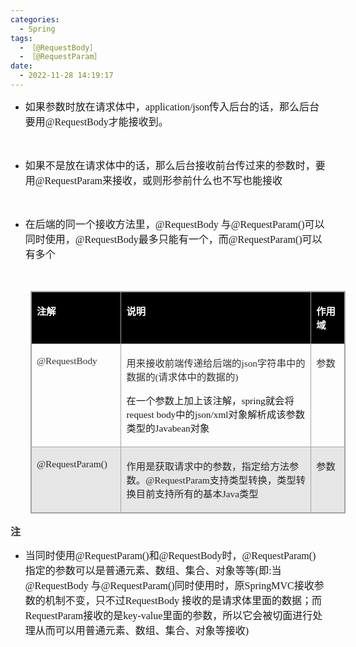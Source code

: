 ```yaml
---
categories:
  - Spring
tags:
  - ［@RequestBody］
  - ［@RequestParam］
date:
  - 2022-11-28 14:19:17
---
```


<ul style="list-style-type:disc">
    <li><span style="font-size:12.0pt"><span
                style="font-family:&quot;Microsoft YaHei UI&quot;">如果参数时放在请求体中，</span></span><span
            style="font-size:12.0pt"><span
                style="font-family:&quot;Comic Sans MS&quot;">application/json</span></span><span
            style="font-size:12.0pt"><span
                style="font-family:&quot;Microsoft YaHei UI&quot;">传入后台的话，那么后台要用</span></span><span
            style="font-size:12.0pt"><span style="font-family:&quot;Comic Sans MS&quot;">@RequestBody</span></span><span
            style="font-size:12.0pt"><span style="font-family:&quot;Microsoft YaHei UI&quot;">才能接收到。</span></span></li>
</ul>
<p><span style="font-size:12.0pt"><span style="font-family:&quot;Microsoft YaHei UI&quot;">&nbsp;</span></span></p>
<ul style="list-style-type:disc">
    <li><span style="font-size:12.0pt"><span
                style="font-family:&quot;Microsoft YaHei UI&quot;">如果不是放在请求体中的话，那么后台接收前台传过来的参数时，要用</span></span><span
            style="font-size:12.0pt"><span
                style="font-family:&quot;Comic Sans MS&quot;">@RequestParam</span></span><span
            style="font-size:12.0pt"><span
                style="font-family:&quot;Microsoft YaHei UI&quot;">来接收，或则形参前什么也不写也能接收</span></span></li>
</ul>
<p><span style="font-size:12.0pt"><span style="font-family:&quot;Comic Sans MS&quot;">&nbsp;</span></span></p>
<ul style="list-style-type:disc">
    <li><span style="font-size:12.0pt"><span
                style="font-family:&quot;Microsoft YaHei UI&quot;">在后端的同一个接收方法里，</span></span><span
            style="font-size:12.0pt"><span style="font-family:&quot;Comic Sans MS&quot;">@RequestBody
            </span></span><span style="font-size:12.0pt"><span
                style="font-family:&quot;Microsoft YaHei UI&quot;">与</span></span><span style="font-size:12.0pt"><span
                style="font-family:&quot;Comic Sans MS&quot;">@RequestParam()</span></span><span
            style="font-size:12.0pt"><span style="font-family:&quot;Microsoft YaHei UI&quot;">可以同时使用，</span></span><span
            style="font-size:12.0pt"><span style="font-family:&quot;Comic Sans MS&quot;">@RequestBody</span></span><span
            style="font-size:12.0pt"><span
                style="font-family:&quot;Microsoft YaHei UI&quot;">最多只能有一个，而</span></span><span
            style="font-size:12.0pt"><span
                style="font-family:&quot;Comic Sans MS&quot;">@RequestParam()</span></span><span
            style="font-size:12.0pt"><span style="font-family:&quot;Microsoft YaHei UI&quot;">可以有多个</span></span></li>
</ul>
<p><span style="font-size:12.0pt"><span style="font-family:&quot;Comic Sans MS&quot;"><span
                style="color:#333333">&nbsp;</span></span></span></p>
<table summary="" cellspacing="0"
    style="border-collapse:collapse; border-color:#a3a3a3; border-style:solid; border-width:1px; margin-left:32px"
    class=" cke_show_border">
    <tbody>
        <tr>
            <td
                style="background-color:black; border-bottom:1px solid #a3a3a3; border-left:1px solid #a3a3a3; border-right:1px solid #a3a3a3; border-top:1px solid #a3a3a3; vertical-align:top; width:1.5701in">
                <p><span style="font-size:11.5pt"><span style="font-family:&quot;Microsoft YaHei UI&quot;"><span
                                style="color:white"><strong>注解</strong></span></span></span></p>
            </td>
            <td
                style="background-color:black; border-bottom:1px solid #a3a3a3; border-left:1px solid #a3a3a3; border-right:1px solid #a3a3a3; border-top:1px solid #a3a3a3; vertical-align:top; width:6.4006in">
                <p><span style="font-size:11.5pt"><span style="font-family:&quot;Microsoft YaHei UI&quot;"><span
                                style="color:white"><strong>说明</strong></span></span></span></p>
            </td>
            <td
                style="background-color:black; border-bottom:1px solid #a3a3a3; border-left:1px solid #a3a3a3; border-right:1px solid #a3a3a3; border-top:1px solid #a3a3a3; vertical-align:top; width:.7833in">
                <p><span style="font-size:11.5pt"><span style="font-family:&quot;Microsoft YaHei UI&quot;"><span
                                style="color:white"><strong>作用域</strong></span></span></span></p>
            </td>
        </tr>
        <tr>
            <td
                style="border-bottom:1px solid #a3a3a3; border-left:1px solid #a3a3a3; border-right:1px solid #a3a3a3; border-top:1px solid #a3a3a3; vertical-align:top; width:1.5701in">
                <p><span style="font-size:11.5pt"><span style="font-family:&quot;Comic Sans MS&quot;"><span
                                style="color:#333333">@RequestBody</span></span></span></p>
            </td>
            <td
                style="border-bottom:1px solid #a3a3a3; border-left:1px solid #a3a3a3; border-right:1px solid #a3a3a3; border-top:1px solid #a3a3a3; vertical-align:top; width:6.4006in">
                <p><span style="font-size:11.5pt"><span style="color:#333333"><span
                                style="font-family:&quot;Microsoft YaHei UI&quot;">用来接收前端传递给后端的</span><span
                                style="font-family:&quot;Comic Sans MS&quot;">json</span><span
                                style="font-family:&quot;Microsoft YaHei UI&quot;">字符串中的数据的</span><span
                                style="font-family:&quot;Comic Sans MS&quot;">(</span><span
                                style="font-family:&quot;Microsoft YaHei UI&quot;">请求体中的数据的</span><span
                                style="font-family:&quot;Comic Sans MS&quot;">)</span></span></span></p>
                <p><span style="font-size:11.5pt"><span
                            style="font-family:&quot;Microsoft YaHei UI&quot;">在一个参数上加上该注解，</span><span
                            style="font-family:&quot;Comic Sans MS&quot;">spring</span><span
                            style="font-family:&quot;Microsoft YaHei UI&quot;">就会将</span><span
                            style="font-family:&quot;Comic Sans MS&quot;">request body</span><span
                            style="font-family:&quot;Microsoft YaHei UI&quot;">中的</span><span
                            style="font-family:&quot;Comic Sans MS&quot;">json/xml</span><span
                            style="font-family:&quot;Microsoft YaHei UI&quot;">对象解析成该参数类型的</span><span
                            style="font-family:&quot;Comic Sans MS&quot;">Javabean</span><span
                            style="font-family:&quot;Microsoft YaHei UI&quot;">对象</span></span></p>
            </td>
            <td
                style="border-bottom:1px solid #a3a3a3; border-left:1px solid #a3a3a3; border-right:1px solid #a3a3a3; border-top:1px solid #a3a3a3; vertical-align:top; width:.7833in">
                <p><span style="font-size:11.5pt"><span style="font-family:&quot;Microsoft YaHei UI&quot;"><span
                                style="color:#333333">参数</span></span></span></p>
            </td>
        </tr>
        <tr>
            <td
                style="background-color:#e7e6e6; border-bottom:1px solid #a3a3a3; border-left:1px solid #a3a3a3; border-right:1px solid #a3a3a3; border-top:1px solid #a3a3a3; vertical-align:top; width:1.5701in">
                <p><span style="font-size:11.5pt"><span style="font-family:&quot;Comic Sans MS&quot;"><span
                                style="color:#24292e">@RequestParam()</span></span></span></p>
            </td>
            <td
                style="background-color:#e7e6e6; border-bottom:1px solid #a3a3a3; border-left:1px solid #a3a3a3; border-right:1px solid #a3a3a3; border-top:1px solid #a3a3a3; vertical-align:top; width:6.4006in">
                <p><span style="font-size:11.5pt"><span style="color:#24292e"><span
                                style="font-family:&quot;Microsoft YaHei UI&quot;">作用是获取请求中的参数，指定给方法参数。</span><span
                                style="font-family:&quot;Comic Sans MS&quot;">@RequestParam</span><span
                                style="font-family:&quot;Microsoft YaHei UI&quot;">支持类型转换，类型转换目前支持所有的基本</span><span
                                style="font-family:&quot;Comic Sans MS&quot;">Java</span><span
                                style="font-family:&quot;Microsoft YaHei UI&quot;">类型</span></span></span></p>
            </td>
            <td
                style="background-color:#e7e6e6; border-bottom:1px solid #a3a3a3; border-left:1px solid #a3a3a3; border-right:1px solid #a3a3a3; border-top:1px solid #a3a3a3; vertical-align:top; width:.7833in">
                <p><span style="font-size:11.5pt"><span style="font-family:&quot;Microsoft YaHei UI&quot;"><span
                                style="color:#24292e">参数</span></span></span></p>
            </td>
        </tr>
    </tbody>
</table>
<p><span style="font-size:12.0pt"><span style="font-family:&quot;Microsoft YaHei UI&quot;"><span
                style="color:#333333"><strong>注</strong></span></span></span></p>
<ul style="list-style-type:disc">
    <li><span style="font-size:12.0pt"><span style="font-family:&quot;Microsoft YaHei UI&quot;">当同时使用</span></span><span
            style="font-size:12.0pt"><span
                style="font-family:&quot;Comic Sans MS&quot;">@RequestParam</span></span><span
            style="font-size:12.0pt"><span style="font-family:&quot;Comic Sans MS&quot;">()</span></span><span
            style="font-size:12.0pt"><span style="font-family:&quot;Microsoft YaHei UI&quot;">和</span></span><span
            style="font-size:12.0pt"><span style="font-family:&quot;Comic Sans MS&quot;">@RequestBody</span></span><span
            style="font-size:12.0pt"><span style="font-family:&quot;Microsoft YaHei UI&quot;">时，</span></span><span
            style="font-size:12.0pt"><span
                style="font-family:&quot;Comic Sans MS&quot;">@RequestParam</span></span><span
            style="font-size:12.0pt"><span style="font-family:&quot;Comic Sans MS&quot;">()</span></span><span
            style="font-size:12.0pt"><span
                style="font-family:&quot;Microsoft YaHei UI&quot;">指定的参数可以是普通元素、数组、集合、对象等等</span></span><span
            style="font-size:12.0pt"><span style="font-family:&quot;Comic Sans MS&quot;">(</span></span><span
            style="font-size:12.0pt"><span style="font-family:&quot;Microsoft YaHei UI&quot;">即</span></span><span
            style="font-size:12.0pt"><span style="font-family:&quot;Comic Sans MS&quot;">:</span></span><span
            style="font-size:12.0pt"><span style="font-family:&quot;Microsoft YaHei UI&quot;">当</span></span><span
            style="font-size:12.0pt"><span style="font-family:&quot;Comic Sans MS&quot;">@RequestBody
            </span></span><span style="font-size:12.0pt"><span
                style="font-family:&quot;Microsoft YaHei UI&quot;">与</span></span><span style="font-size:12.0pt"><span
                style="font-family:&quot;Comic Sans MS&quot;">@RequestParam()</span></span><span
            style="font-size:12.0pt"><span style="font-family:&quot;Microsoft YaHei UI&quot;">同时使用时，原</span></span><span
            style="font-size:12.0pt"><span style="font-family:&quot;Comic Sans MS&quot;">SpringMVC</span></span><span
            style="font-size:12.0pt"><span
                style="font-family:&quot;Microsoft YaHei UI&quot;">接收参数的机制不变，只不过</span></span><span
            style="font-size:12.0pt"><span style="font-family:&quot;Comic Sans MS&quot;">RequestBody </span></span><span
            style="font-size:12.0pt"><span
                style="font-family:&quot;Microsoft YaHei UI&quot;">接收的是请求体里面的数据；而</span></span><span
            style="font-size:12.0pt"><span style="font-family:&quot;Comic Sans MS&quot;">RequestParam</span></span><span
            style="font-size:12.0pt"><span style="font-family:&quot;Microsoft YaHei UI&quot;">接收的是</span></span><span
            style="font-size:12.0pt"><span style="font-family:&quot;Comic Sans MS&quot;">key-value</span></span><span
            style="font-size:12.0pt"><span
                style="font-family:&quot;Microsoft YaHei UI&quot;">里面的参数，所以它会被切面进行处理从而可以用普通元素、数组、集合、对象等接收</span></span><span
            style="font-size:12.0pt"><span style="font-family:&quot;Comic Sans MS&quot;">)</span></span></li>
</ul>
